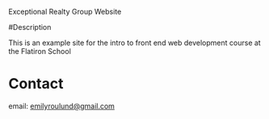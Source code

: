 Exceptional Realty Group Website

#Description

This is an example site for the intro to front end web development course at the Flatiron School

# Contact
email: emilyroulund@gmail.com
